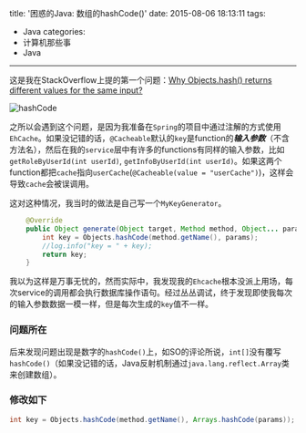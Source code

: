 title: '困惑的Java: 数组的hashCode()'
date: 2015-08-06 18:13:11
tags:
  - Java
categories:
  - 计算机那些事
  - Java
---
这是我在StackOverflow上提的第一个问题：[Why Objects.hash() returns different values for the same input?](http://stackoverflow.com/questions/29955291/why-objects-hash-returns-different-values-for-the-same-input)

<!-- more -->
![hashCode](https://dn-myblog.qbox.me/img/blog/hashcode.png "hashCode")    

之所以会遇到这个问题，是因为我准备在`Spring`的项目中通过注解的方式使用`EhCache`。如果没记错的话，`@Cacheable`默认的`key`是function的***输入参数***（不含方法名），然后在我的`service`层中有许多的functions有同样的输入参数，比如`getRoleByUserId(int userId)`, `getInfoByUserId(int userId)`。如果这两个function都把`cache`指向`userCache`(`@Cacheable(value = "userCache")`)，这样会导致`cache`会被误调用。

这对这种情况，我当时的做法是自己写一个`MyKeyGenerator`。   
```Java
	@Override
	public Object generate(Object target, Method method, Object... params) {
		int key = Objects.hashCode(method.getName(), params);
		//log.info("key = " + key);
		return key;
	}
```

我以为这样是万事无忧的，然而实际中，我发现我的`Ehcache`根本没派上用场，每次service的调用都会执行数据库操作语句。经过丛丛调试，终于发现即使我每次的输入参数数据一模一样，但是每次生成的`key`值不一样。

### 问题所在
后来发现问题出现是数字的`hashCode()`上，如SO的评论所说，`int[]`没有覆写`hashCode()`（如果没记错的话，Java反射机制通过`java.lang.reflect.Array`类来创建数组）。

### 修改如下
```Java
int key = Objects.hashCode(method.getName(), Arrays.hashCode(params));
```

